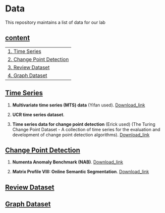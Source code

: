 # Data

This repository maintains a list of data for our lab

## [content](#content)

<table>
<tr><td colspan="2"><a href="#Time-Series">1. Time Series</a></td></tr> 
<tr><td colspan="2"><a href="#Time-Series">2. Change Point Detection </a></td></tr> 
<tr><td colspan="2"><a href="#Review-Dataset">3. Review Dataset</a></td></tr> 
<tr><td colspan="2"><a href="#Graph-Dataset">4. Graph Dataset</a></td></tr> 
</table>

## [Time Series](#content)
1. **Multivariate time series (MTS) data** (Yifan used). [Download_link](https://www.cs.nmsu.edu/kddlab/data/time_series/mts_data/)

1. **UCR time series dataset**.

1. **Time series data for change point detection** (Erick used) (The Turing Change Point Dataset - A collection of time series for the evaluation and development of change point detection algorithms). [Download_link](https://github.com/alan-turing-institute/TCPD)

## [Change Point Detection](#content)

1. **Numenta Anomaly Benchmark (NAB)**. [Download_link](https://numenta.com/machine-intelligence-technology/numenta-anomaly-benchmark/)

1. **Matrix Profile VIII: Online Semantic Segmentation**. [Download_link](https://sites.google.com/site/onlinesemanticsegmentation/) 

## [Review Dataset](#content)


## [Graph Dataset](#content)
